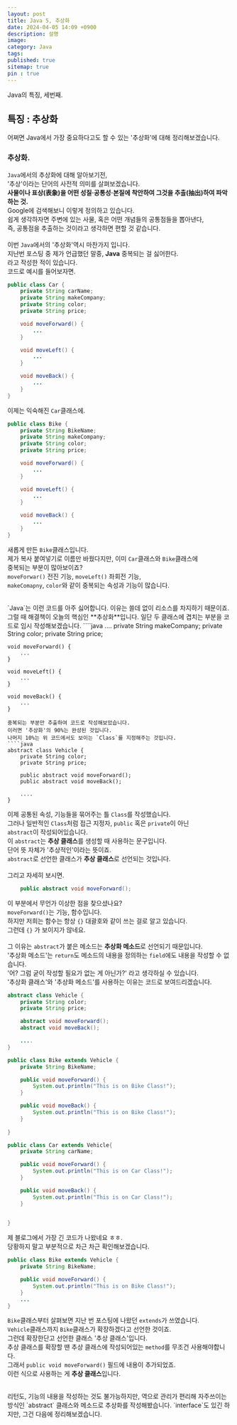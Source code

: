 ```yaml
---
layout: post
title: Java 5, 추상화
date: 2024-04-05 14:09 +0900
description: 설명
image:
category: Java
tags:
published: true
sitemap: true
pin : true
---
```

Java의 특징, 세번째.

## 특징 : 추상화
어쩌면 Java에서 가장 중요하다고도 할 수 있는 '추상화'에 대해 정리해보겠습니다.

### 추상화.
`Java`에서의 추상화에 대해 알아보기전,   
'추상'이라는 단어의 사전적 의미를 살펴보겠습니다.   
**사물이나 표상(表象)을 어떤 성질·공통성·본질에 착안하여 그것을 추출(抽出)하여 파악하는 것.**   
Google에 검색해보니 이렇게 정의하고 있습니다.   
쉽게 생각하자면 주변에 있는 사물, 혹은 어떤 개념들의 공통점들을 뽑아낸다,   
즉, 공통점을 추출하는 것이라고 생각하면 편할 것 같습니다.   
<br/>
이번 `Java`에서의 '추상화'역시 마찬가지 입니다.   
지난번 포스팅 중 제가 언급했던 말중, **Java** 중복되는 걸 싫어한다.   
라고 작성한 적이 있습니다.   
코드로 예시를 들어보자면.   
````java
public class Car {
    private String carName;
    private String makeCompany;
    private String color;
    private String price;

    void moveForward() {
        ...
    }

    void moveLeft() {
        ...
    }

    void moveBack() {
        ...
    }
}
````
이제는 익숙해진 `Car`클래스에.   
````java
public class Bike {
    private String BikeName;
    private String makeCompany;
    private String color;
    private String price;

    void moveForward() {
        ...
    }

    void moveLeft() {
        ...
    }

    void moveBack() {
        ...
    }
}
````
새롭게 만든 `Bike`클래스입니다.   
제가 복사 붙여넣기로 이름만 바꿨다지만, 이미 `Car`클래스와 `Bike`클래스에   
중복되는 부분이 많아보이죠?   
`moveForwar()` 전진 기능, `moveLeft()` 좌회전 기능,   
`makeComapny`, `color`와 같이 중복되는 속성과 기능이 많습니다.   

<br/>
`Java`는 이런 코드를 아주 싫어합니다.   
이유는 쓸데 없이 리소스를 차지하기 때문이죠.   
그럴 때 해결책이 오늘의 핵심인 **추상화**입니다.   
일단 두 클래스에 겹치는 부분을 코드로 임시 작성해보겠습니다.   
````java
....
private String makeCompany;
    private String color;
    private String price;

    void moveForward() {
        ...
    }

    void moveLeft() {
        ...
    }

    void moveBack() {
        ...
    }
````
중복되는 부분만 추출하여 코드로 작성해보았습니다.   
이러면 '추상화'의 90%는 완성된 것입니다.   
나머지 10%는 위 코드에서도 보이는 `Class`를 지정해주는 것입니다.   
````java
abstract class Vehicle {
    private String color;
    private String price;

    public abstract void moveForward();
    public abstract void moveBack();

    ....
}
````
이제 공통된 속성, 기능들을 묶어주는 틀 `Class`를 작성했습니다.   
그러나 일반적인 `Class`처럼 접근 지정자, `public` 혹은 `private`이 아닌   
`abstract`이 작성되어있습니다.   
이 `abstract`는 **추상 클래스**를 생성할 때 사용하는 문구입니다.   
단어 뜻 자체가 '추상적인'이라는 뜻이죠.   
`abstract`로 선언한 클래스가 **추상 클래스**로 선언되는 것입니다.   
<br/>
그리고 자세히 보시면.   
````java
    public abstract void moveForward();
````
이 부분에서 무언가 이상한 점을 찾으셨나요?   
`moveForward()`는 기능, 함수입니다.   
하지만 저희는 함수는 항상 `{}` 대괄호와 같이 쓰는 걸로 알고 있습니다.   
그런데 `{}` 가 보이지가 않네요.   
<br/>
그 이유는 `abstract`가 붙은 메소드는 **추상화 메소드**로 선언되기 때문입니다.   
'추상화 메소드'는 `return`도 메소드의 내용을 정의하는 `field`에도 내용을 작성할 수 없습니다.   
'어? 그럼 굳이 작성할 필요가 없는 게 아닌가?' 라고 생각하실 수 있습니다.   
'추상화 클래스'와 '추상화 메소드'를 사용하는 이유는 코드로 보여드리겠습니다.   
````java
abstract class Vehicle {
    private String color;
    private String price;

    abstract void moveForward();
    abstract void moveBack();

    ....
}

public class Bike extends Vehicle {
    private String BikeName;

    public void moveForward() {
        System.out.println("This is on Bike Class!");
    }

    public void moveBack() {
        System.out.println("This is on Bike Class!");
    }
    
}

public class Car extends Vehicle{
    private String carName;

    public void moveForward() {
        System.out.println("This is on Car Class!");
    }

    public void moveBack() {
        System.out.println("This is on Car Class!");
    }
    

}
````
제 블로그에서 가장 긴 코드가 나왔네요 ㅎㅎ.   
당황하지 말고 부분적으로 차근 차근 확인해보겠습니다.   
````java
public class Bike extends Vehicle {
    private String BikeName;

    public void moveForward() {
        System.out.println("This is on Bike Class!");
    }
    ...
}
````
`Bike`클래스부터 살펴보면 지난 번 포스팅에 나왔던 `extends`가 쓰였습니다.   
`Vehicle`클래스까지 `Bike`클래스가 확장하겠다고 선언한 것이죠.   
그런데 확장한단고 선언한 클래스 '추상 클래스'입니다.   
추상 클래스를 확장할 땐 추상 클래스에 작성되어있는 `method`를 무조건 사용해야합니다.   
그래서 `public void moveForward()` 필드에 내용이 추가되었죠.   
이런 식으로 사용하는 게 **추상 클래스**입니다.

<br/> 
리턴도, 기능의 내용을 작성하는 것도 불가능하지만, 역으로 관리가 편리해   
자주쓰이는 방식인 `abstract` 클래스와 메소드로 추상화를 작성해봤습니다.   
`interface`도 있긴 하지만, 그건 다음에 정리해보겠습니다.